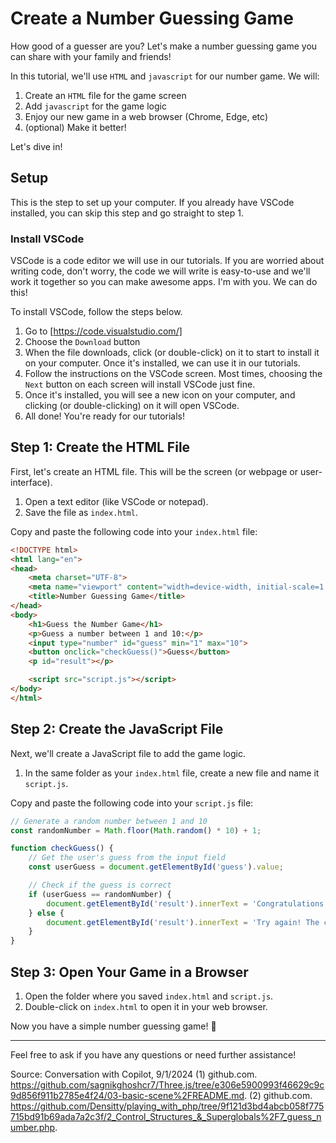 # Create a Number Guessing Game
How good of a guesser are you? Let's make a number guessing game you can share with your family and friends! 

In this tutorial, we'll use `HTML` and `javascript` for our number game. We will: 
1. Create an `HTML` file for the game screen
2. Add `javascript` for the game logic
3. Enjoy our new game in a web browser (Chrome, Edge, etc)
4. (optional) Make it better! 

Let's dive in! 
## Setup
This is the step to set up your computer. If you already have VSCode installed, you can skip this step and go straight to step 1. 

### Install VSCode
VSCode is a code editor we will use in our tutorials. If you are worried about writing code, don't worry, the code we will write is easy-to-use and we'll work it together so you can make awesome apps. I'm with you. We can do this! 

To install VSCode, follow the steps below. 
1. Go to [https://code.visualstudio.com/]
2. Choose the `Download` button
3. When the file downloads, click (or double-click) on it to start to install it on your computer. Once it's installed, we can use it in our tutorials. 
4. Follow the instructions on the VSCode screen. Most times, choosing the `Next` button on each screen will install VSCode just fine. 
5. Once it's installed, you will see a new icon on your computer, and clicking (or double-clicking) on it will open VSCode. 
6. All done! You're ready for our tutorials! 

## Step 1: Create the HTML File

First, let's create an HTML file. This will be the screen (or webpage or user-interface).

1. Open a text editor (like VSCode or notepad).
2. Save the file as `index.html`.

Copy and paste the following code into your `index.html` file:

```html
<!DOCTYPE html>
<html lang="en">
<head>
    <meta charset="UTF-8">
    <meta name="viewport" content="width=device-width, initial-scale=1.0">
    <title>Number Guessing Game</title>
</head>
<body>
    <h1>Guess the Number Game</h1>
    <p>Guess a number between 1 and 10:</p>
    <input type="number" id="guess" min="1" max="10">
    <button onclick="checkGuess()">Guess</button>
    <p id="result"></p>

    <script src="script.js"></script>
</body>
</html>
```

## Step 2: Create the JavaScript File

Next, we'll create a JavaScript file to add the game logic.

1. In the same folder as your `index.html` file, create a new file and name it `script.js`.

Copy and paste the following code into your `script.js` file:

```javascript
// Generate a random number between 1 and 10
const randomNumber = Math.floor(Math.random() * 10) + 1;

function checkGuess() {
    // Get the user's guess from the input field
    const userGuess = document.getElementById('guess').value;

    // Check if the guess is correct
    if (userGuess == randomNumber) {
        document.getElementById('result').innerText = 'Congratulations! You guessed the right number!';
    } else {
        document.getElementById('result').innerText = 'Try again! The correct number was ' + randomNumber;
    }
}
```

## Step 3: Open Your Game in a Browser

1. Open the folder where you saved `index.html` and `script.js`.
2. Double-click on `index.html` to open it in your web browser.

Now you have a simple number guessing game! 🎉

---

Feel free to ask if you have any questions or need further assistance!

Source: Conversation with Copilot, 9/1/2024
(1) github.com. https://github.com/sagnikghoshcr7/Three.js/tree/e306e5900993f46629c9c9d856f911b2785e4f24/03-basic-scene%2FREADME.md.
(2) github.com. https://github.com/Densitty/playing_with_php/tree/9f121d3bd4abcb058f775715bd91b69ada7a2c3f/2_Control_Structures_&_Superglobals%2F7_guess_number.php.